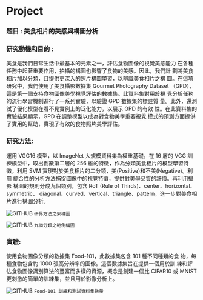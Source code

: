 # Project
### 題目 : 美食相片的美感與構圖分析

### 研究動機和目的 :
美食是我們日常生活中最基本的元素之一，評估食物圖像的視覺美感能力
在各種任務中起著重要作用，拍攝的構圖也影響了食物的美感。因此，我們計
劃將美食相片加以分類，且提供更深入的照片構圖學習，以辨識美食相片之構
圖。在這項研究中，我們使用了美食攝影數據集 Gourmet Photography Dataset
（GPD），這是第一個支持食物圖像美學視覺評估的數據集。此資料集對用於視
覺分析任務的流行學習機制進行了一系列實驗，以驗證 GPD 數據集的標註質
量。此外，還測試了優化模型在看不見實例上的泛化能力，以展示 GPD 的有效
性。在此資料集的實驗結果顯示，GPD 在調整模型以成為對食物美學重要視覺
模式的預測方面提供了實用的幫助，實現了有效的食物照片美學評估。

### 研究方法:
運用 VGG16 模型，以 ImageNet 大規模資料集為權重基礎，在 16 層的 VGG
訓練模型中，取出倒數第二層的 256 維的特徵，作為分類美食相片的模型學習特
徵，利用 SVM 實現對於美食相片的二分類，美(Positive)和不美(Negative)。利用
綜合性的分析方法捕捉圖像中的視覺特徵，提供對美學品質的評價。再利用攝影
構圖的規則分成九個類別，包含 RoT (Rule of Thirds)、center、horizontal、symmetric、
diagonal、curved、vertical、triangle、pattern，進一步對美食相片進行構圖分析。

![GITHUB](https://github.com/xuxinyun-cc/Project_beauty-and-composition-analysis-of-food-photos/blob/main/%E6%9E%B6%E6%A7%8B%E5%9C%96.png)
`研界方法之架構圖`

![GITHUB](https://github.com/xuxinyun-cc/Project_beauty-and-composition-analysis-of-food-photos/blob/main/%E4%B9%9D%E5%80%8B%E5%88%86%E9%A1%9E%E4%B9%8B%E7%AF%84%E4%BE%8B%E6%A7%8B%E5%9C%96.png)
`九個分類之範例構圖`

### 實驗:
使用食物圖像分類的數據集 Food-101，此數據集包含 101 種不同種類的食
物，每種食物包含約 1000 張高分辨率的圖像。這個數據集旨在提供一個用於訓
練和評估食物圖像識別算法的豐富而多樣的資源，概念是創建一個比 CIFAR10
或 MNIST 更刺激的簡單的訓練集，並且用於影像分析上。

![GITHUB](https://github.com/xuxinyun-cc/Project_beauty-and-composition-analysis-of-food-photos/blob/main/food101_percent.png)
`Food-101 訓練和測試資料集數量`
